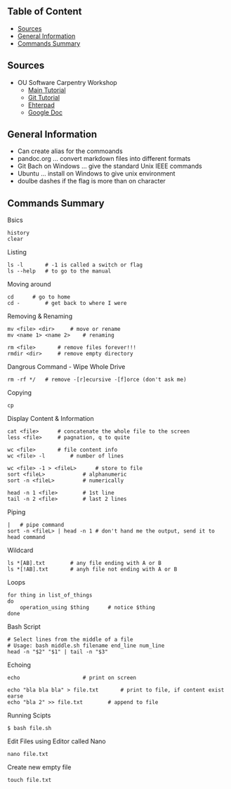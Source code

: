 ## Table of Content
- [Sources](#souces)
- [General Information](#general-info)
- [Commands Summary](#commands)

<a name="souces" />

## Sources
- OU Software Carpentry Workshop
  - [Main Tutorial](https://oulib-swc.github.io/2019-05-15-ou-swc/)
  - [Git Tutorial](https://swcarpentry.github.io/git-novice/)
  - [Ehterpad](https://pad.carpentries.org/2019-05-15-ou-swc)
  - [Google Doc](https://docs.google.com/document/d/1aJq_X1uhaNkUj7qdZEzOcpc2Pky7eZPy76yqs0UkfrQ/edit)

<a name="general-info" />

## General Information

- Can create alias for the commoands
- pandoc.org ... convert markdown files into different formats
- Git Bach on Windows ... give the standard Unix IEEE commands 
- Ubuntu ... install on Windows to give unix environment
- doulbe dashes if the flag is more than on character

<a name="commands" />

## Commands Summary

Bsics
```
history
clear
```
Listing
```
ls -l		# -1 is called a switch or flag
ls --help	# to go to the manual 
```

Moving around
```
cd		# go to home
cd - 		# get back to where I were
```

Removing & Renaming
```
mv <file> <dir>		# move or rename
mv <name 1> <name 2>	# renaming

rm <file>		# remove files forever!!!
rmdir <dir>		# remove empty directory
```
Dangrous Command - Wipe Whole Drive
```
rm -rf */	# remove -[r]ecursive -[f]orce (don't ask me)
```

Copying
```
cp
```

Display Content & Information
```
cat <file>		# concatenate the whole file to the screen
less <file>		# pagnation, q to quite

wc <file>		# file content info
wc <file> -l		# number of lines

wc <file> -1 > <fileL>		# store to file
sort <fileL>			# alphanumeric
sort -n <fileL>			# numerically

head -n 1 <file>		# 1st line
tail -n 2 <file>		# last 2 lines
```

Piping
```
| 	# pipe command
sort -n <fileL> | head -n 1	# don't hand me the output, send it to head command
```

Wildcard
```
ls *[AB].txt		# any file ending with A or B
ls *[!AB].txt		# anyh file not ending with A or B
```

Loops
```
for thing in list_of_things
do 
	operation_using $thing		# notice $thing
done
```

Bash Script
```
# Select lines from the middle of a file
# Usage: bash middle.sh filename end_line num_line
head -n "$2" "$1" | tail -n "$3"
```

Echoing
```
echo					# print on screen

echo "bla bla bla" > file.txt		# print to file, if content exist earse
echo "bla 2" >> file.txt		# append to file
```

Running Scipts
```
$ bash file.sh
```

Edit Files using Editor called Nano
```
nano file.txt
```

Create new empty file
```
touch file.txt
```
